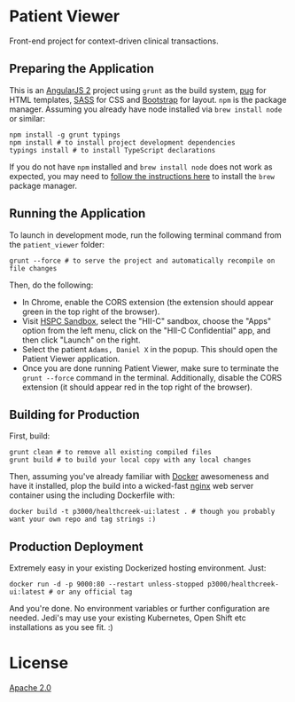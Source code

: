 # Patient Viewer

Front-end project for context-driven clinical transactions.

## Preparing the Application

This is an [AngularJS 2](https://angular.io) project using `grunt` as the build system, [pug](https://pugjs.org/api/getting-started.html) for HTML templates, [SASS](http://sass-lang.com) for CSS and [Bootstrap](http://getbootstrap.com/) for layout. `npm` is the package manager. Assuming you already have node installed via `brew install node` or similar:

	npm install -g grunt typings
	npm install # to install project development dependencies
	typings install # to install TypeScript declarations

If you do not have `npm` installed and `brew install node` does not work as expected, you may need to [follow the instructions here](https://brew.sh/) to install the `brew` package manager.

## Running the Application
To launch in development mode, run the following terminal command from the `patient_viewer` folder:

	grunt --force # to serve the project and automatically recompile on file changes

Then, do the following:
- In Chrome, enable the CORS extension (the extension should appear green in the top right of the browser).
- Visit [HSPC Sandbox](https://sandbox.hspconsortium.org/), select the "HII-C" sandbox, choose the "Apps" option from the left menu, click on the "HII-C Confidential" app, and then click "Launch" on the right.
- Select the patient `Adams, Daniel X` in the popup. This should open the Patient Viewer application.
- Once you are done running Patient Viewer, make sure to terminate the `grunt --force` command in the terminal. Additionally, disable the CORS extension (it should appear red in the top right of the browser).

## Building for Production

First, build:

	grunt clean # to remove all existing compiled files
	grunt build # to build your local copy with any local changes

Then, assuming you've already familiar with [Docker](https://www.docker.com) awesomeness and have it installed, plop the build into a wicked-fast [nginx](http://nginx.org) web server container using the including Dockerfile with:

	docker build -t p3000/healthcreek-ui:latest . # though you probably want your own repo and tag strings :)

## Production Deployment

Extremely easy in your existing Dockerized hosting environment. Just:

	docker run -d -p 9000:80 --restart unless-stopped p3000/healthcreek-ui:latest # or any official tag

And you're done. No environment variables or further configuration are needed. Jedi's may use your existing Kubernetes, Open Shift etc installations as you see fit. :)


# License

[Apache 2.0](https://www.apache.org/licenses/LICENSE-2.0)
